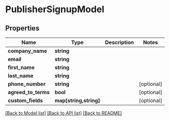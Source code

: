 # PublisherSignupModel

## Properties
Name | Type | Description | Notes
------------ | ------------- | ------------- | -------------
**company_name** | **string** |  | 
**email** | **string** |  | 
**first_name** | **string** |  | 
**last_name** | **string** |  | 
**phone_number** | **string** |  | [optional] 
**agreed_to_terms** | **bool** |  | [optional] 
**custom_fields** | **map[string,string]** |  | [optional] 

[[Back to Model list]](../README.md#documentation-for-models) [[Back to API list]](../README.md#documentation-for-api-endpoints) [[Back to README]](../README.md)


